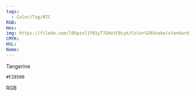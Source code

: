 ```yaml
---
tags:
  - Color/Tag/NTC
RGB:
Hex:
img: https://filedn.com/l0hpzxl1f01yT7GHxtF8cyk/Color%20Snake/standard_csv_to_svg/F28500.svg
CMYK:
HSL:
Name:
---
```

Tangerine
```palette
#F28500
```
RGB
